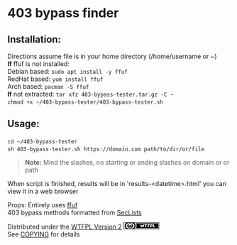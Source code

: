 # 403 bypass finder  
## Installation:  
Directions assume file is in your home directory (/home/username or ~)  
**If** ffuf is not installed:  
    Debian based: `sudo apt install -y ffuf`  
    RedHat based: `yum install ffuf`  
    Arch based: `pacman -S ffuf`  
**If** not extracted: `tar xfz 403-bypass-tester.tar.gz -C ~`  
`chmod +x ~/403-bypass-tester/403-bypass-tester.sh`
  
## Usage:  
`cd ~/403-bypass-tester`  
`sh 403-bypass-tester.sh https://domain.com path/to/dir/or/file`  
> **Note:** Mind the slashes, no starting or ending slashes on domain or or path  
  
When script is finished, results will be in 'results-\<datetime>.html' you can view it in a web browser  
  
Props:
Entirely uses [ffuf](https://github.com/ffuf/ffuf)  
403 bypass methods formatted from [SecLists](https://github.com/danielmiessler/SecLists)  
  
Distributed under the [WTFPL Version 2](//www.wtfpl.net/) [![WTFPL](assets/wtfpl-badge.png)](//www.wtfpl.net/)  
See [COPYING](COPYING.txt) for details  

